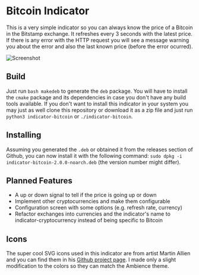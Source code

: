 # Bitcoin Indicator

This is a very simple indicator so you can always know the price of a Bitcoin in the Bitstamp exchange. It refreshes every 3 seconds with the latest price. If there is any error with the HTTP request you will see a message warning you about the error and also the last known price (before the error ocurred).

![Screenshot](https://postimg.cc/0bsMpk8Q)

## Build

Just run `bash makedeb` to generate the `deb` package. You will have to install the `cmake` package and its dependencies in case you don't have any build tools available. If you don't want to install this indicator in your system you may just as well clone this repository or download it as a zip file and just run `python3 indicator-bitcoin` or `./indicator-bitcoin`.

## Installing

Assuming you generated the `.deb` or obtained it from the releases section of Github, you can now install it with the following command: `sudo dpkg -i indicator-bitcoin-2.0.0-noarch.deb` (the version number might differ).

## Planned Features

- A up or down signal to tell if the price is going up or down
- Implement other cryptocurrencies and make them configurable
- Configuration screen with some options (e.g. refresh rate, currency)
- Refactor exchanges into currencies and the indicator's name to indicator-cryptocurrency instead of being specific to Bitcoin

## Icons

The super cool SVG icons used in this indicator are from artist Martin Allien and you can find them in his [Github project page](https://github.com/allienworks/cryptocoins). I made only a slight modification to the colors so they can match the Ambience theme.
